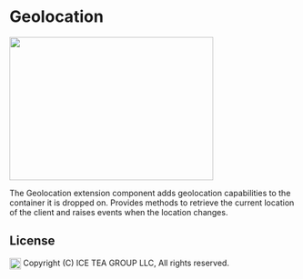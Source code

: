 Geolocation
====

<img src="https://raw.githubusercontent.com/iceteagroup/wisej-extensions/master/Support/Images/Geolocation.png" width="358" height="252">

The Geolocation extension component adds geolocation capabilities to the container it is dropped on. Provides methods to retrieve the current location of the client and raises events when the location changes.

License
-------
<img src="http://iceteagroup.com/wp-content/uploads/2017/01/Square-64x64-trasp.png" height="20" align="top"> Copyright (C) ICE TEA GROUP LLC, All rights reserved.
